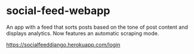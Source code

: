 # social-feed-webapp
An app with a feed that sorts posts based on the tone of post content and displays analytics. Now features an automatic scraping mode.

https://socialfeeddjango.herokuapp.com/login
